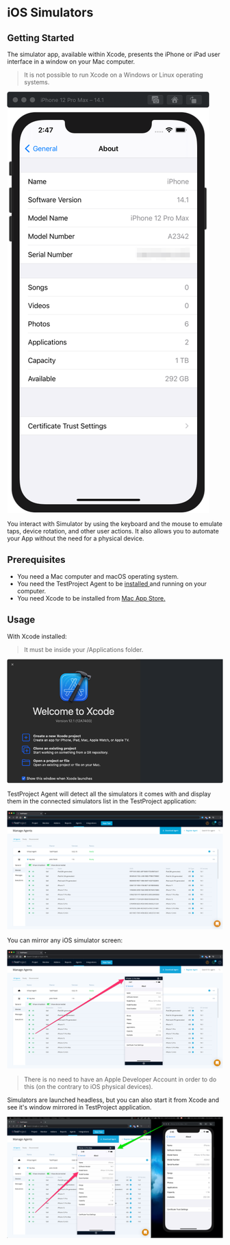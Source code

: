 # iOS Simulators

## Getting Started

The simulator app, available within Xcode, presents the iPhone or iPad user interface in a window on your Mac computer. 

> It is not possible to run Xcode on a Windows or Linux operating systems.

![](../../.gitbook/assets/simulator_window.png)

You interact with Simulator by using the keyboard and the mouse to emulate taps, device rotation, and other user actions. It also allows you to automate your App without the need for a physical device.

## Prerequisites

* You need a Mac computer and macOS operating system.
* You need the TestProject Agent to be [installed ](../installation-and-setup.md)and running on your computer.
* You need Xcode to be installed from [Mac App Store.](https://apps.apple.com/us/app/xcode/id497799835?ls=1&mt=12) 

## Usage

With Xcode installed:

> It must be inside your /Applications folder.

![](../../.gitbook/assets/xcode.png)

TestProject Agent will detect all the simulators it comes with and display them in the connected simulators list in the TestProject application:

![](../../.gitbook/assets/list.png)

You can mirror any iOS simulator screen:

![](../../.gitbook/assets/list___mirroring.png)

> There is no need to have an Apple Developer Account in order to do this \(on the contrary to iOS physical devices\).

Simulators are launched headless, but you can also start it from Xcode and see it's window mirrored in TestProject application.

![](../../.gitbook/assets/side_by_side.png)





